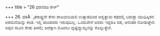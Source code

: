 +++
title = "26 ಧರಣಿಪತಿ ಕೇಳ್"

+++
26. ಧsÀೃತರಾಷ್ಟ್ರನೇ ಕೇಳು ರಾಜಬೀದಿಯಲಿ ಉತ್ಸಾಹದಿಂದ ಅಶ್ವತ್ಥಾಮ ರಥದಲ್ಲಿ ಬರುತ್ತಾ ಯುಧಿಷ್ಠಿರನ ಅರಮನೆಯನ್ನು  ಕಂಡ. ಇಲ್ಲಿ ಪಾಂಡವರು ಇರುವುದಿಲ್ಲ. ಒಂದುವೇಳೆ ಅವರು ಇದ್ದರೂ ಸಹ, ಆನಂತರ ನೋಡುತ್ತೇನೆ. ಅಪ್ಪನ ಸಾವಿನ ಸೇಡು ತೀರಲಿ; ಅದಕ್ಕಾಗಿ ಮೊದಲು ಧೃಷ್ಟದ್ಯುಮ್ನನನ್ನು ಕೊಲ್ಲುತ್ತೇನೆ.